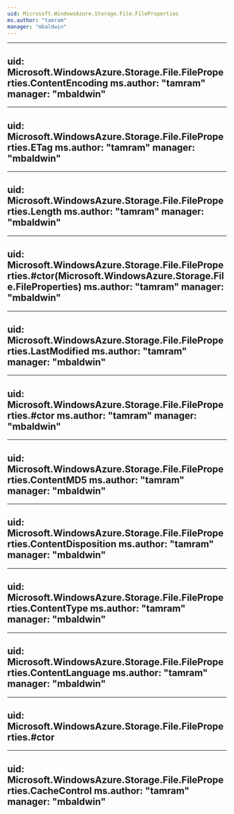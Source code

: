 ```yaml
---
uid: Microsoft.WindowsAzure.Storage.File.FileProperties
ms.author: "tamram"
manager: "mbaldwin"
---
```


---
uid: Microsoft.WindowsAzure.Storage.File.FileProperties.ContentEncoding
ms.author: "tamram"
manager: "mbaldwin"
---

---
uid: Microsoft.WindowsAzure.Storage.File.FileProperties.ETag
ms.author: "tamram"
manager: "mbaldwin"
---

---
uid: Microsoft.WindowsAzure.Storage.File.FileProperties.Length
ms.author: "tamram"
manager: "mbaldwin"
---

---
uid: Microsoft.WindowsAzure.Storage.File.FileProperties.#ctor(Microsoft.WindowsAzure.Storage.File.FileProperties)
ms.author: "tamram"
manager: "mbaldwin"
---

---
uid: Microsoft.WindowsAzure.Storage.File.FileProperties.LastModified
ms.author: "tamram"
manager: "mbaldwin"
---

---
uid: Microsoft.WindowsAzure.Storage.File.FileProperties.#ctor
ms.author: "tamram"
manager: "mbaldwin"
---

---
uid: Microsoft.WindowsAzure.Storage.File.FileProperties.ContentMD5
ms.author: "tamram"
manager: "mbaldwin"
---

---
uid: Microsoft.WindowsAzure.Storage.File.FileProperties.ContentDisposition
ms.author: "tamram"
manager: "mbaldwin"
---

---
uid: Microsoft.WindowsAzure.Storage.File.FileProperties.ContentType
ms.author: "tamram"
manager: "mbaldwin"
---

---
uid: Microsoft.WindowsAzure.Storage.File.FileProperties.ContentLanguage
ms.author: "tamram"
manager: "mbaldwin"
---

---
uid: Microsoft.WindowsAzure.Storage.File.FileProperties.#ctor
---

---
uid: Microsoft.WindowsAzure.Storage.File.FileProperties.CacheControl
ms.author: "tamram"
manager: "mbaldwin"
---
